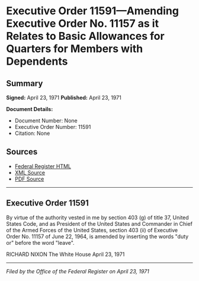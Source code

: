 # Executive Order 11591—Amending Executive Order No. 11157 as it Relates to Basic Allowances for Quarters for Members with Dependents

## Summary

**Signed:** April 23, 1971
**Published:** April 23, 1971

**Document Details:**
- Document Number: None
- Executive Order Number: 11591
- Citation: None

## Sources
- [Federal Register HTML](https://www.presidency.ucsb.edu/documents/executive-order-11591-amending-executive-order-no-11157-it-relates-basic-allowances-for)
- [XML Source](None)
- [PDF Source](None)

---

## Executive Order 11591

By virtue of the authority vested in me by section 403 (g) of title 37, United States Code, and as President of the United States and Commander in Chief of the Armed Forces of the United States, section 403 (ii) of Executive Order No. 11157 of June 22, 1964, is amended by inserting the words "duty or" before the word "leave".

RICHARD NIXON
The White House
April 23, 1971

---

*Filed by the Office of the Federal Register on April 23, 1971*

